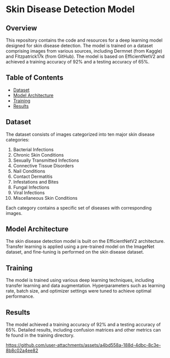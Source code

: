 # Skin Disease Detection Model

## Overview

This repository contains the code and resources for a deep learning model designed for skin disease detection. The model is trained on a dataset comprising images from various sources, including Dermnet (from Kaggle) and Fitzpatrick17k (from GitHub). The model is based on EfficientNetV2 and achieved a training accuracy of 92% and a testing accuracy of 65%.

## Table of Contents

- [Dataset](#dataset)
- [Model Architecture](#model-architecture)
- [Training](#training)
- [Results](#results)

## Dataset

The dataset consists of images categorized into ten major skin disease categories:

1. Bacterial Infections
2. Chronic Skin Conditions
3. Sexually Transmitted Infections
4. Connective Tissue Disorders
5. Nail Conditions
6. Contact Dermatitis
7. Infestations and Bites
8. Fungal Infections
9. Viral Infections
10. Miscellaneous Skin Conditions

Each category contains a specific set of diseases with corresponding images.

## Model Architecture

The skin disease detection model is built on the EfficientNetV2 architecture. Transfer learning is applied using a pre-trained model on the ImageNet dataset, and fine-tuning is performed on the skin disease dataset.

## Training

The model is trained using various deep learning techniques, including transfer learning and data augmentation. Hyperparameters such as learning rate, batch size, and optimizer settings were tuned to achieve optimal performance.

## Results

The model achieved a training accuracy of 92% and a testing accuracy of 65%. Detailed results, including confusion matrices and other metrics can fe found in the training directory.

https://github.com/user-attachments/assets/a4bd558a-188d-4dbc-8c3e-8b8c02a4ee82


